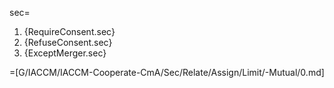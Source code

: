 sec=<ol><li>{RequireConsent.sec}<li>{RefuseConsent.sec}<li>{ExceptMerger.sec}</ol>

=[G/IACCM/IACCM-Cooperate-CmA/Sec/Relate/Assign/Limit/-Mutual/0.md]
